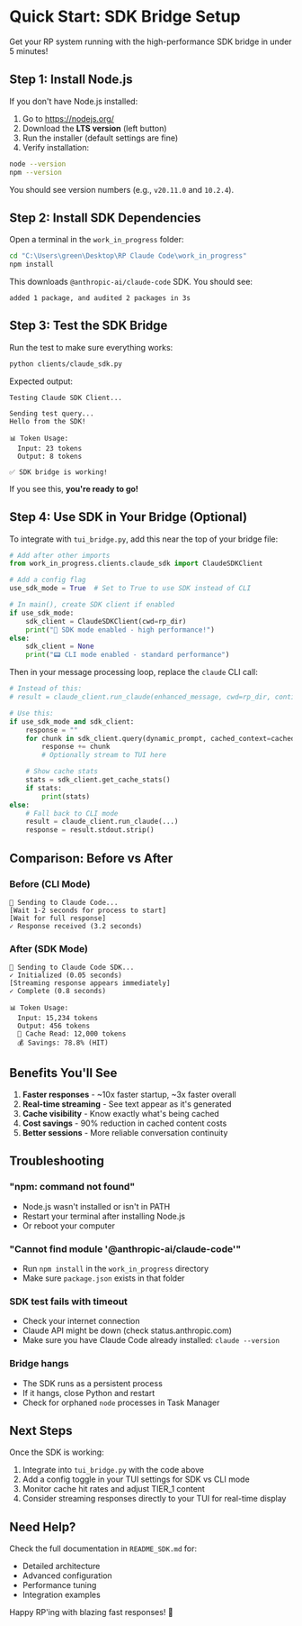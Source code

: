 # Quick Start: SDK Bridge Setup

Get your RP system running with the high-performance SDK bridge in under 5 minutes!

## Step 1: Install Node.js

If you don't have Node.js installed:

1. Go to https://nodejs.org/
2. Download the **LTS version** (left button)
3. Run the installer (default settings are fine)
4. Verify installation:

```bash
node --version
npm --version
```

You should see version numbers (e.g., `v20.11.0` and `10.2.4`).

## Step 2: Install SDK Dependencies

Open a terminal in the `work_in_progress` folder:

```bash
cd "C:\Users\green\Desktop\RP Claude Code\work_in_progress"
npm install
```

This downloads `@anthropic-ai/claude-code` SDK. You should see:

```
added 1 package, and audited 2 packages in 3s
```

## Step 3: Test the SDK Bridge

Run the test to make sure everything works:

```bash
python clients/claude_sdk.py
```

Expected output:
```
Testing Claude SDK Client...

Sending test query...
Hello from the SDK!

📊 Token Usage:
  Input: 23 tokens
  Output: 8 tokens

✅ SDK bridge is working!
```

If you see this, **you're ready to go!**

## Step 4: Use SDK in Your Bridge (Optional)

To integrate with `tui_bridge.py`, add this near the top of your bridge file:

```python
# Add after other imports
from work_in_progress.clients.claude_sdk import ClaudeSDKClient

# Add a config flag
use_sdk_mode = True  # Set to True to use SDK instead of CLI

# In main(), create SDK client if enabled
if use_sdk_mode:
    sdk_client = ClaudeSDKClient(cwd=rp_dir)
    print("🚀 SDK mode enabled - high performance!")
else:
    sdk_client = None
    print("📟 CLI mode enabled - standard performance")
```

Then in your message processing loop, replace the `claude` CLI call:

```python
# Instead of this:
# result = claude_client.run_claude(enhanced_message, cwd=rp_dir, continue_conversation=True)

# Use this:
if use_sdk_mode and sdk_client:
    response = ""
    for chunk in sdk_client.query(dynamic_prompt, cached_context=cached_context):
        response += chunk
        # Optionally stream to TUI here

    # Show cache stats
    stats = sdk_client.get_cache_stats()
    if stats:
        print(stats)
else:
    # Fall back to CLI mode
    result = claude_client.run_claude(...)
    response = result.stdout.strip()
```

## Comparison: Before vs After

### Before (CLI Mode)
```
🤖 Sending to Claude Code...
[Wait 1-2 seconds for process to start]
[Wait for full response]
✓ Response received (3.2 seconds)
```

### After (SDK Mode)
```
🚀 Sending to Claude Code SDK...
✓ Initialized (0.05 seconds)
[Streaming response appears immediately]
✓ Complete (0.8 seconds)

📊 Token Usage:
  Input: 15,234 tokens
  Output: 456 tokens
  💾 Cache Read: 12,000 tokens
  💰 Savings: 78.8% (HIT)
```

## Benefits You'll See

1. **Faster responses** - ~10x faster startup, ~3x faster overall
2. **Real-time streaming** - See text appear as it's generated
3. **Cache visibility** - Know exactly what's being cached
4. **Cost savings** - 90% reduction in cached content costs
5. **Better sessions** - More reliable conversation continuity

## Troubleshooting

### "npm: command not found"
- Node.js wasn't installed or isn't in PATH
- Restart your terminal after installing Node.js
- Or reboot your computer

### "Cannot find module '@anthropic-ai/claude-code'"
- Run `npm install` in the `work_in_progress` directory
- Make sure `package.json` exists in that folder

### SDK test fails with timeout
- Check your internet connection
- Claude API might be down (check status.anthropic.com)
- Make sure you have Claude Code already installed: `claude --version`

### Bridge hangs
- The SDK runs as a persistent process
- If it hangs, close Python and restart
- Check for orphaned `node` processes in Task Manager

## Next Steps

Once the SDK is working:

1. Integrate into `tui_bridge.py` with the code above
2. Add a config toggle in your TUI settings for SDK vs CLI mode
3. Monitor cache hit rates and adjust TIER_1 content
4. Consider streaming responses directly to your TUI for real-time display

## Need Help?

Check the full documentation in `README_SDK.md` for:
- Detailed architecture
- Advanced configuration
- Performance tuning
- Integration examples

Happy RP'ing with blazing fast responses! 🚀
